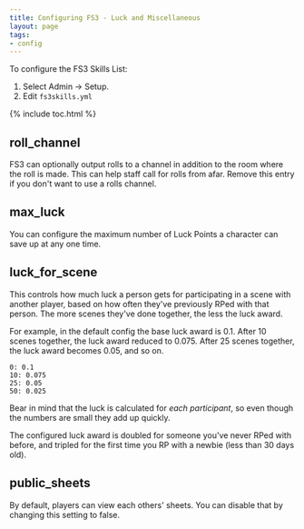 ```yaml
---
title: Configuring FS3 - Luck and Miscellaneous
layout: page
tags:
- config
---
```


To configure the FS3 Skills List:

1. Select Admin -> Setup.
2. Edit `fs3skills.yml`

{% include toc.html %}

## roll_channel

FS3 can optionally output rolls to a channel in addition to the room where the roll is made.  This can help staff call for rolls from afar.  Remove this entry if you don't want to use a rolls channel.

## max_luck

You can configure the maximum number of Luck Points a character can save up at any one time.

## luck_for_scene

This controls how much luck a person gets for participating in a scene with another player, based on how often they've previously RPed with that person.  The more scenes they've done together, the less the luck award.

For example, in the default config the base luck award is 0.1.  After 10 scenes together, the luck award reduced to 0.075.   After 25 scenes together, the luck award becomes 0.05, and so on.

    0: 0.1
    10: 0.075
    25: 0.05
    50: 0.025

Bear in mind that the luck is calculated for *each participant*, so even though the numbers are small they add up quickly.

The configured luck award is doubled for someone you've never RPed with before, and tripled for the first time you RP with a newbie (less than 30 days old).

## public_sheets

By default, players can view each others' sheets.  You can disable that by changing this setting to false.